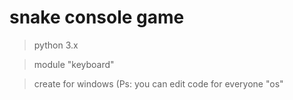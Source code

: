 # snake console game
> python 3.x

> module "keyboard"

> create for windows (Ps: you can edit code for everyone "os"

